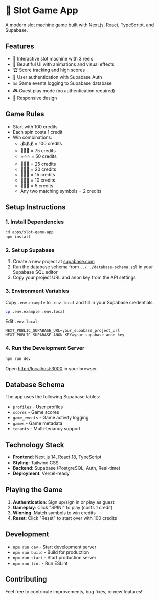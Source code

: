 # 🎰 Slot Game App

A modern slot machine game built with Next.js, React, TypeScript, and Supabase.

## Features

- 🎰 Interactive slot machine with 3 reels
- 🎨 Beautiful UI with animations and visual effects
- 🏆 Score tracking and high scores
- 👤 User authentication with Supabase Auth
- 📊 Game events logging to Supabase database
- 🎮 Guest play mode (no authentication required)
- 📱 Responsive design

## Game Rules

- Start with 100 credits
- Each spin costs 1 credit
- Win combinations:
  - 💰💰💰 = 100 credits
  - 💎💎💎 = 75 credits
  - ⭐⭐⭐ = 50 credits
  - 🔔🔔🔔 = 25 credits
  - 🍇🍇🍇 = 20 credits
  - 🍊🍊🍊 = 15 credits
  - 🍋🍋🍋 = 10 credits
  - 🍒🍒🍒 = 5 credits
  - Any two matching symbols = 2 credits

## Setup Instructions

### 1. Install Dependencies

```bash
cd apps/slot-game-app
npm install
```

### 2. Set up Supabase

1. Create a new project at [supabase.com](https://supabase.com)
2. Run the database schema from `../../database-schema.sql` in your Supabase SQL editor
3. Copy your project URL and anon key from the API settings

### 3. Environment Variables

Copy `.env.example` to `.env.local` and fill in your Supabase credentials:

```bash
cp .env.example .env.local
```

Edit `.env.local`:
```
NEXT_PUBLIC_SUPABASE_URL=your_supabase_project_url
NEXT_PUBLIC_SUPABASE_ANON_KEY=your_supabase_anon_key
```

### 4. Run the Development Server

```bash
npm run dev
```

Open [http://localhost:3000](http://localhost:3000) in your browser.

## Database Schema

The app uses the following Supabase tables:
- `profiles` - User profiles
- `scores` - Game scores
- `game_events` - Game activity logging
- `games` - Game metadata
- `tenants` - Multi-tenancy support

## Technology Stack

- **Frontend**: Next.js 14, React 18, TypeScript
- **Styling**: Tailwind CSS
- **Backend**: Supabase (PostgreSQL, Auth, Real-time)
- **Deployment**: Vercel-ready

## Playing the Game

1. **Authentication**: Sign up/sign in or play as guest
2. **Gameplay**: Click "SPIN!" to play (costs 1 credit)
3. **Winning**: Match symbols to win credits
4. **Reset**: Click "Reset" to start over with 100 credits

## Development

- `npm run dev` - Start development server
- `npm run build` - Build for production
- `npm run start` - Start production server
- `npm run lint` - Run ESLint

## Contributing

Feel free to contribute improvements, bug fixes, or new features!